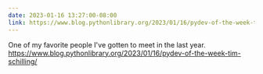```yaml
---
date: 2023-01-16 13:27:00-08:00
link: https://www.blog.pythonlibrary.org/2023/01/16/pydev-of-the-week-tim-schilling/
---
```


One of my favorite people I've gotten to meet in the last year. <https://www.blog.pythonlibrary.org/2023/01/16/pydev-of-the-week-tim-schilling/>
